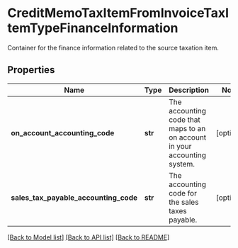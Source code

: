 # CreditMemoTaxItemFromInvoiceTaxItemTypeFinanceInformation

Container for the finance information related to the source taxation item. 
## Properties
Name | Type | Description | Notes
------------ | ------------- | ------------- | -------------
**on_account_accounting_code** | **str** | The accounting code that maps to an on account in your accounting system.  | [optional] 
**sales_tax_payable_accounting_code** | **str** | The accounting code for the sales taxes payable.  | [optional] 

[[Back to Model list]](../README.md#documentation-for-models) [[Back to API list]](../README.md#documentation-for-api-endpoints) [[Back to README]](../README.md)


